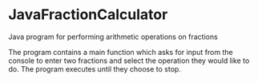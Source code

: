 # JavaFractionCalculator
Java program for performing arithmetic operations on fractions

The program contains a main function which asks for input from the console
to enter two fractions and select the operation they would like to do. The 
program executes until they choose to stop.
